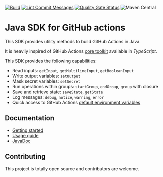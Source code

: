 [![Build](https://github.com/julbme/java-sdk-github-actions/actions/workflows/maven-build.yml/badge.svg)](https://github.com/julbme/java-sdk-github-actions/actions/workflows/maven-build.yml)
[![Lint Commit Messages](https://github.com/julbme/java-sdk-github-actions/actions/workflows/commitlint.yml/badge.svg)](https://github.com/julbme/java-sdk-github-actions/actions/workflows/commitlint.yml)
[![Quality Gate Status](https://sonarcloud.io/api/project_badges/measure?project=julbme_java-sdk-github-actions&metric=alert_status)](https://sonarcloud.io/summary/new_code?id=julbme_java-sdk-github-actions)
![Maven Central](https://img.shields.io/maven-central/v/me.julb/sdk-github-actions)

# Java SDK for GitHub actions

This SDK provides utility methods to build GitHub Actions in Java.

It is heavily inspired of GitHub Actions [core toolkit](https://github.com/actions/toolkit/tree/main/packages/core) available in *TypeScript*.

This SDK provides the following capabilities:

* Read inputs: `getInput`, `getMultilineInput`, `getBooleanInput`
* Write output variables: `setOutput`
* Mask secret variables: `setSecret`
* Run operations within groups: `startGroup`, `endGroup`, `group` with closure
* Save and retrieve state: `saveState`, `getState`
* Log messages: `debug`, `notice`, `warning`, `error`
* Quick access to GitHub Actions [default environment variables](https://docs.github.com/en/actions/learn-github-actions/environment-variables#default-environment-variables)

## Documentation

* [Getting started](https://github.com/julbme/java-sdk-github-actions/wiki/Getting-Started)
* [Usage guide](https://github.com/julbme/java-sdk-github-actions/wiki/Usage)
* [JavaDoc](https://julbme.github.io/java-sdk-github-actions/apidocs/index.html)

## Contributing

This project is totally open source and contributors are welcome.